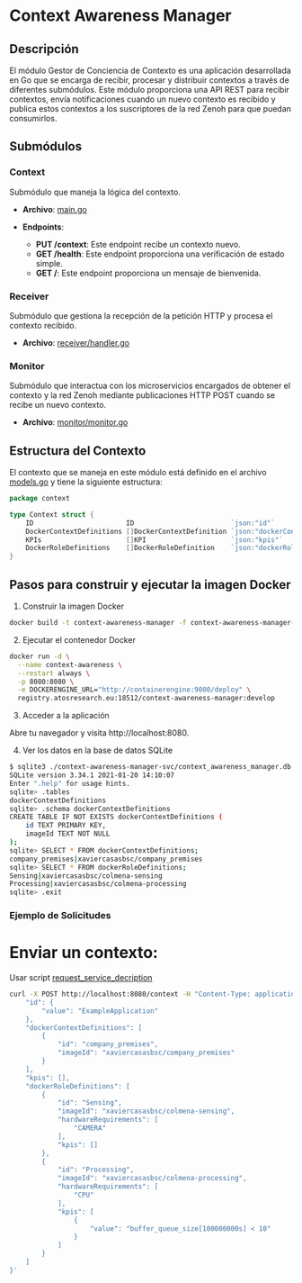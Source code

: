 # Context Awareness Manager

## Descripción

El módulo Gestor de Conciencia de Contexto es una aplicación desarrollada en Go que se encarga de recibir, procesar y distribuir contextos a través de diferentes submódulos. Este módulo proporciona una API REST para recibir contextos, envía notificaciones cuando un nuevo contexto es recibido y publica estos contextos a los suscriptores de la red Zenoh para que puedan consumirlos.

## Submódulos

### Context

Submódulo que maneja la lógica del contexto.

- **Archivo**: [main.go](context-awareness-manager-svc/main.go)

- **Endpoints**:
  - **PUT /context**: Este endpoint recibe un contexto nuevo.
  - **GET /health**: Este endpoint proporciona una verificación de estado simple.
  - **GET /**: Este endpoint proporciona un mensaje de bienvenida.

### Receiver

Submódulo que gestiona la recepción de la petición HTTP y procesa el contexto recibido.

- **Archivo**: [receiver/handler.go](context-awareness-manager-svc/src/receiver/handler.go)

### Monitor

Submódulo que interactua con los microservicios encargados de obtener el contexto y la red Zenoh mediante publicaciones HTTP POST cuando se recibe un nuevo contexto.

- **Archivo**: [monitor/monitor.go](context-awareness-manager-svc/src/monitor/monitor.go)

## Estructura del Contexto

El contexto que se maneja en este módulo está definido en el archivo [models.go](context-awareness-manager-svc/src/models.go) y tiene la siguiente estructura:

```go
package context

type Context struct {
	ID                       ID                        `json:"id"`
	DockerContextDefinitions []DockerContextDefinition `json:"dockerContextDefinitions"`
	KPIs                     []KPI                     `json:"kpis"`
	DockerRoleDefinitions    []DockerRoleDefinition    `json:"dockerRoleDefinitions"`
}
```

## Pasos para construir y ejecutar la imagen Docker

1. Construir la imagen Docker

```sh
docker build -t context-awareness-manager -f context-awareness-manager-svc/Dockerfile .
```

2. Ejecutar el contenedor Docker

```sh
docker run -d \
  --name context-awareness \
  --restart always \
  -p 8080:8080 \
  -e DOCKERENGINE_URL="http://containerengine:9000/deploy" \
  registry.atosresearch.eu:18512/context-awareness-manager:develop
```

3. Acceder a la aplicación

Abre tu navegador y visita http://localhost:8080.

4. Ver los datos en la base de datos SQLite

```sh
$ sqlite3 ./context-awareness-manager-svc/context_awareness_manager.db
SQLite version 3.34.1 2021-01-20 14:10:07
Enter ".help" for usage hints.
sqlite> .tables
dockerContextDefinitions
sqlite> .schema dockerContextDefinitions
CREATE TABLE IF NOT EXISTS dockerContextDefinitions (
    id TEXT PRIMARY KEY,
    imageId TEXT NOT NULL
);
sqlite> SELECT * FROM dockerContextDefinitions;
company_premises|xaviercasasbsc/company_premises
sqlite> SELECT * FROM dockerRoleDefinitions;
Sensing|xaviercasasbsc/colmena-sensing
Processing|xaviercasasbsc/colmena-processing
sqlite> .exit
```

### Ejemplo de Solicitudes

# Enviar un contexto:
Usar script [request_service_decription](documentation/resources/request.sh)

```sh
curl -X POST http://localhost:8080/context -H "Content-Type: application/json" -d '{
    "id": {
        "value": "ExampleApplication"
    },
    "dockerContextDefinitions": [
        {
            "id": "company_premises",
            "imageId": "xaviercasasbsc/company_premises"
        }
    ],
    "kpis": [],
    "dockerRoleDefinitions": [
        {
            "id": "Sensing",
            "imageId": "xaviercasasbsc/colmena-sensing",
            "hardwareRequirements": [
                "CAMERA"
            ],
            "kpis": []
        },
        {
            "id": "Processing",
            "imageId": "xaviercasasbsc/colmena-processing",
            "hardwareRequirements": [
                "CPU"
            ],
            "kpis": [
                {
                    "value": "buffer_queue_size[100000000s] < 10"
                }
            ]
        }
    ]
}'
```
